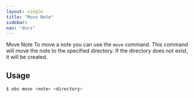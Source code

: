 ```yaml
---
layout: single
title: "Move Note"
sidebar:
nav: "docs"
---
```


Move Note
To move a note you can use the `move` command. This command will move the note to the specified directory. If the directory does not exist, it will be created.

## Usage

```bash
$ obs move <note> <directory>
```
